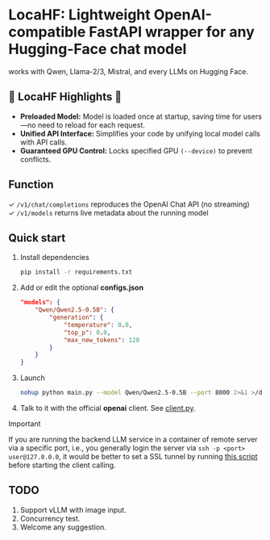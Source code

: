 # LocaHF: Lightweight OpenAI-compatible FastAPI wrapper for any Hugging-Face chat model
works with Qwen, Llama-2/3, Mistral, and every LLMs on Hugging Face.

🚀 LocaHF Highlights 🚀
----------
* **Preloaded Model:** Model is loaded once at startup, saving time for users—no need to reload for each request.
* **Unified API Interface:** Simplifies your code by unifying local model calls with API calls.
* **Guaranteed GPU Control:** Locks specified GPU `(--device)` to prevent conflicts.


Function
----------
✓ `/v1/chat/completions` reproduces the OpenAI Chat API (no streaming)  
✓ `/v1/models` returns live metadata about the running model  

Quick start
-----------
1.  Install dependencies

    ```bash
    pip install -r requirements.txt
    ```

2.  Add or edit the optional **configs.json**

    ```json
    "models": {
        "Qwen/Qwen2.5-0.5B": {
            "generation": {
                "temperature": 0.0,
                "top_p": 0.0,
                "max_new_tokens": 128
            }
        }
    }
    ```

3.  Launch
    ```bash
    nohup python main.py --model Qwen/Qwen2.5-0.5B --port 8000 2>&1 >/dev/null &
    ```

4.  Talk to it with the official **openai** client. See [client.py](./client.py).

> [!IMPORTANT]
> If you are running the backend LLM service in a container of remote server via a specific port, i.e., you generally login the server via `ssh -p <port> user@127.0.0.0`, it would be better to set a SSL tunnel by running [this script](./init-ssh-tunnel-on-client.sh) before starting the client calling.

TODO
-----------
1. Support vLLM with image input.
2. Concurrency test.
3. Welcome any suggestion.